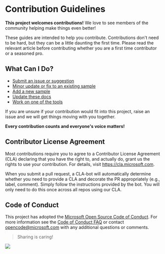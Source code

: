 # Contribution Guidelines

**This project welcomes contributions!** We love to see members of the community helping make things even better!

These guides are intended to help you contribute. Contributions don't need to be hard, but they can be a little daunting the first time. Please read the relevant article before contributing whether you are a first time contributor or a seasoned pro.

## What Can I Do?

- [Submit an issue or suggestion](./issues.md)
- [Minor update or fix to an existing sample](./changes.md)
- [Add a new sample](./sample.md)
- [Update these docs](./docs.md)
- [Work on one of the tools](./tools.md)

If you are unsure if your contribution would fit into this project, raise an issue and we will get things moving with you together.

**Every contribution counts and everyone's voice matters!**

## Contributor License Agreement

Most contributions require you to agree to a Contributor License Agreement (CLA) declaring that you have the right to, and actually do, grant us the rights to use your contribution. For details, visit https://cla.microsoft.com.

When you submit a pull request, a CLA-bot will automatically determine whether you need to provide a CLA and decorate the PR appropriately (e.g., label, comment). Simply follow the instructions provided by the bot. You will only need to do this once across all repos using our CLA.

## Code of Conduct

This project has adopted the [Microsoft Open Source Code of Conduct](https://opensource.microsoft.com/codeofconduct/). For more information see the [Code of Conduct FAQ](https://opensource.microsoft.com/codeofconduct/faq/) or contact [opencode@microsoft.com](mailto:opencode@microsoft.com) with any additional questions or comments.

> Sharing is caring!

<img src="https://pnptelemetry.azurewebsites.net/list-formatting/docs/contributing" />
